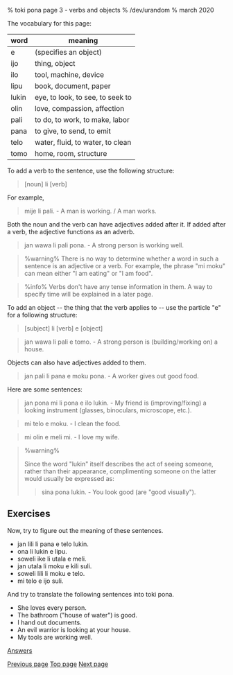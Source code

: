 % toki pona page 3 - verbs and objects
% /dev/urandom
% march 2020

The vocabulary for this page:

| word  | meaning                          |
|-------|----------------------------------|
| e     | (specifies an object)            |
| ijo   | thing, object                    |
| ilo   | tool, machine, device            |
| lipu  | book, document, paper            |
| lukin | eye, to look, to see, to seek to |
| olin  | love, compassion, affection      |
| pali  | to do, to work, to make, labor   |
| pana  | to give, to send, to emit        |
| telo  | water, fluid, to water, to clean |
| tomo  | home, room, structure            |

To add a verb to the sentence, use the following structure:

> [noun] li [verb]

For example,

> mije li pali. - A man is working. / A man works.

Both the noun and the verb can have adjectives added after it. If added after a
verb, the adjective functions as an adverb.

> jan wawa li pali pona. - A strong person is working well.

> %warning%
> There is no way to determine whether a word in such a sentence is an
> adjective or a verb. For example, the phrase "mi moku" can mean either "I am
> eating" or "I am food".


> %info%
> Verbs don't have any tense information in them. A way to specify time will be
> explained in a later page.

To add an object -- the thing that the verb applies to -- use the particle "e"
for a following structure:

> [subject] li [verb] e [object]

> jan wawa li pali e tomo. - A strong person is (building/working on) a house.

Objects can also have adjectives added to them.

> jan pali li pana e moku pona. - A worker gives out good food.

Here are some sentences:

> jan pona mi li pona e ilo lukin. - My friend is (improving/fixing) a looking
> instrument (glasses, binoculars, microscope, etc.).

> mi telo e moku. - I clean the food.

> mi olin e meli mi. - I love my wife.

> %warning%
> 
> Since the word "lukin" itself describes the act of seeing someone, rather than
> their appearance, complimenting someone on the latter would usually be expressed
> as:
> 
> > sina pona lukin. - You look good (are "good visually").
>
 
## Exercises

Now, try to figure out the meaning of these sentences.

* jan lili li pana e telo lukin.
* ona li lukin e lipu.
* soweli ike li utala e meli.
* jan utala li moku e kili suli.
* soweli lili li moku e telo.
* mi telo e ijo suli.

And try to translate the following sentences into toki pona.

* She loves every person.
* The bathroom ("house of water") is good.
* I hand out documents.
* An evil warrior is looking at your house.
* My tools are working well.

[Answers](answers.html#p3)

[Previous page](2.html) [Top page](index.html) [Next page](4.html)
